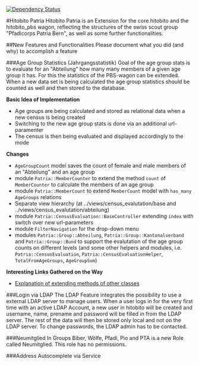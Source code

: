 [![Dependency Status](https://gemnasium.com/pfadipatria/hitobito_patria.svg)](https://gemnasium.com/pfadipatria/hitobito_patria)

#Hitobito Patria
Hitobito Patria is an Extension for the core hitobito and the hitobito_pbs wagon, reflecting the structures of the swiss scout group "Pfadicorps Patria Bern", as well as some further functionalities.

##New Features and Functionalities
Please document what you did (and why) to accomplish a feature

###Age Group Statistics (Jahrgangsstatistik)
Goal of the age group stats is to evaluate for an "Abteilung" how many many members of a given age group it has. For this the statistics of the PBS-wagon can be extended. When a new data set is being calculated the age group statistics should be counted as well and then stored to the database.

**Basic Idea of Implementation**

- Age groups are being calculated and stored as relational data when a new census is being created
- Switching to the new age group stats is done via an additional url-paramenter
- The census is then being evaluated and displayed accordingly to the mode

**Changes**

- `AgeGroupCount` model saves the count of female and male members of an "Abteilung" and an age group
- module `Patria::MemberCounter` to extend the method `count` of `MemberCounter` to calculate the members of an age group
- module `Patria::MemberCount` to extend `MemberCount` model with `has_many AgeGroups` relations
- Separate view hierarchy (at ../views/census_evalutation/base and ../views/census_evalutation/abteilung)
- module `Patria::CensusEvaluation::BaseController` extending `index` with switch over new url-parameters
- module `FilterNavigation` for the drop-down menu
- modules `Patria::Group::Abteilung`, `Patria::Group::Kantonalverband` and `Patria::Group::Bund` to support the evalutation of the age group counts on different levels (and some other helpers and modules, i.e. `Patria::CensusEvaluation`, `Patria::CensusEvaluationHelper`, `TotalFromAgeGroups`, `AgeGroupSum`)

**Interesting Links Gathered on the Way**

- [Explanation of extending methods of other classes](https://www.ruby-forum.com/topic/128131)

###Login via LDAP
The LDAP Feature integrates the possibility to use a external LDAP server to manage users. When a user logs in for the very first time with an active LDAP Account, a new user in hitobito will be created and username, name, prename and password will be filled in from the LDAP server. The rest of the data will then be stored only local and not on the LDAP server. To change passwords, the LDAP admin has to be contacted. 

###Neumitglied
In Groups Biber, Wölfe, Pfadi, Pio and PTA is a new Role called Neumitglied. This role has no permissions.


###Address Autocomplete via Service 
